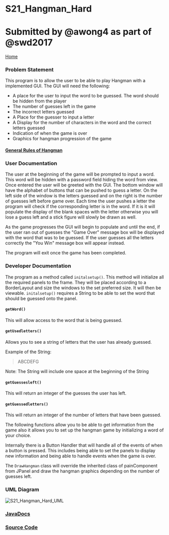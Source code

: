 # S21_Hangman_Hard
# Submitted by @awong4 as part of @swd2017

[Home](https://class-git.engineering.uiowa.edu/swd2017/awong4_swd/wikis/home "Home")

### Problem Statement
This program is to allow the user to be able to play Hangman with a implemented GUI. The GUI will need the following:

- A place for the user to input the word to be guessed. The word should be hidden from the player
- The number of guesses left in the game
- The incorrect letters guessed
- A Place for the guesser to input a letter
- A Display for the number of characters in the word and the correct letters guessed
- Indication of when the game is over
- Graphics for hangman progression of the game


#### [General Rules of Hangman](https://en.wikipedia.org/wiki/Hangman_(game)#Overview)

### User Documentation
The user at the beginning of the game will be prompted to input a word. This word will be hidden with a password field hiding the word from view. Once entered the user will be greeted with the GUI. The bottom window will have the alphabet of buttons that can be pushed to guess a letter. On the left side of the window is the letters guessed and on the right is the number of guesses left before game over. Each time the user pushes a letter the program will check if the corresponding letter is in the word. If it is it will populate the display of the blank spaces with the letter otherwise you will lose a guess left and a stick figure will slowly be drawn as well.

As the game progresses the GUI will begin to populate and until the end, if the user ran out of guesses the "Game Over" message box will be displayed with the word that was to be guessed. If the user guesses all the letters correctly the "You Win" message box will appear instead.

The program will exit once the game has been completed.

### Developer Documentation
The program as a method called `initalsetup()`. This method will initialize all the required panels to the frame. They will be placed according to a BorderLayout and size the windows to the set preferred size. It will then be viewable. `initalsetup()` requires a String to be able to set the word that should be guessed onto the panel.

#### `getWord()`
This will allow access to the word that is being guessed.

#### `getUsedletters()`
Allows you to see a string of letters that the user has already guessed.

Example of the String:
> ABCDEFG

Note: The String will include one space at the beginning of the String

#### `getGuessesleft()`
This will return an integer of the guesses the user has left.

#### `getGuessedletters()`
This will return an integer of the number of letters that have been guessed.

The following functions allow you to be able to get information from the game also it allows you to set up the hangman game by initializing a word of your choice.

Internally there is a Button Handler that will handle all of the events of when a button is pressed. This includes being able to set the panels to display new information and being able to handle events when the game is over.

The `DrawHangman` class will override the inherited class of painComponent from JPanel and draw the hangman graphics depending on the number of guesses left.

### UML Diagram

![S21_Hangman_Hard_UML](https://class-git.engineering.uiowa.edu/swd2017/awong4_swd/raw/master/oral_exam1/S21_HangmanGUI_Hard/S21_HangmanGUI_Hard_UML.png)

### [JavaDocs](http://localhost:8000/oral_exam1/S21_HangmanGUI_Hard/doc/)

### [Source Code](https://class-git.engineering.uiowa.edu/swd2017/awong4_swd/tree/master/oral_exam1/S21_HangmanGUI_Hard/src)
